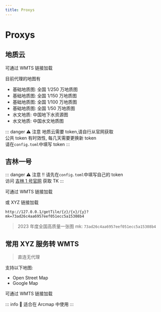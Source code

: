 ```yaml
---
title: Proxys
---
```


<script setup>
import GetAddress from "./GetAddress.vue"

</script>

# Proxys

## 地质云

可通过 WMTS 链接加载

<GetAddress path="/WMTS/geocloud"/>

目前代理的地图有

- 基础地质图: 全国 1/250 万地质图
- 基础地质图: 全国 1/150 万地质图
- 基础地质图: 全国 1/100 万地质图
- 基础地质图: 全国 1/50 万地质图
- 水文地质: 中国地下水资源图
- 水文地质: 中国水文地质图

::: danger ⚠️ 注意
地质云需要 token,请自行从官网获取  
公共 token 有时效性, 每几天需要更换新 token  
请在`config.toml`中填写 token
:::

## 吉林一号

::: danger ⚠️ 注意
‼️ 请先在`config.toml`中填写自己的 token  
访问 [吉林 1 号官网](https://www.jl1mall.com/rskit/MyRSservice) 获取 TK
:::

可通过 WMTS 链接加载

<GetAddress path="/WMTS/jl1"/>

或 XYZ 链接加载

```text
http://127.0.0.1/getTile/{z}/{x}/{y}?mk=73ad26c4aa6957eef051ecc5a15308b4
```

> 2023 年度全国高质量一张图 mk: `73ad26c4aa6957eef051ecc5a15308b4`

## 常用 XYZ 服务转 WMTS

> 直连无代理

支持以下地图:

- Open Street Map
- Google Map

可通过 WMTS 链接加载
<GetAddress path="/WMTS/XYZ"/>

::: info
🤔 适合在 Arcmap 中使用
:::

